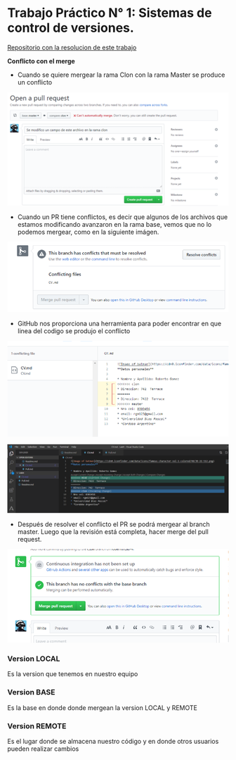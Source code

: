 # Trabajo Práctico N° 1: Sistemas de control de versiones.

[Repositorio con la resolucion de este trabajo](https://github.com/rober16/Lab-4)

**Conflicto con el merge**

* Cuando se quiere mergear la rama Clon con la rama Master se produce un conflicto 

![image1](https://github.com/rober16/ing-lab-4/blob/master/tp-1/imagenes/conflictoMerge.png)

* Cuando un PR tiene conflictos, es decir que algunos de los archivos que estamos modificando avanzaron en la rama base,  vemos que no lo podemos mergear, como en la siguiente imágen. 

![image2](https://github.com/rober16/ing-lab-4/blob/master/tp-1/imagenes/conflictoBranch.png)

* GitHub nos proporciona una herramienta para poder encontrar en que linea del codigo se produjo el conflicto

![image3](https://github.com/rober16/ing-lab-4/blob/master/tp-1/imagenes/codigo2.png)

![image4](https://github.com/rober16/ing-lab-4/blob/master/tp-1/imagenes/codigo.png)

* Después de resolver el conflicto el PR se podrá mergear al branch master. Luego que la revisión está completa, hacer merge del pull request.

![image5](https://github.com/rober16/ing-lab-4/blob/master/tp-1/imagenes/merge.png)

### Version LOCAL
Es la version que tenemos en nuestro equipo

### Version BASE
Es la base en donde donde mergean la version LOCAL y REMOTE

### Version REMOTE
Es el lugar donde se almacena nuestro código y en donde otros usuarios pueden realizar cambios
